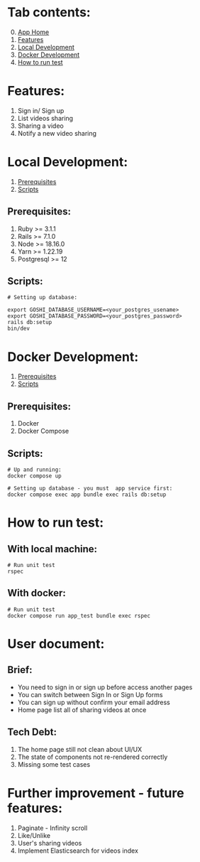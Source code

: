 # Tab contents:
0. [App Home](https://goshi-production-d4402b141fc3.herokuapp.com/loginn)
1. [Features](#features)
2. [Local Development](#local-development)
3. [Docker Development](#docker-development)
4. [How to run test](#how-to-run-test)

# Features:
1. Sign in/ Sign up
2. List videos sharing
3. Sharing a video
4. Notify a new video sharing
# Local Development:
1. [Prerequisites](#prerequisites)
2. [Scripts](#scripts)

## Prerequisites:
1. Ruby >= 3.1.1
2. Rails >= 7.1.0
3. Node >= 18.16.0
4. Yarn >= 1.22.19
5. Postgresql >= 12

## Scripts:
    # Setting up database:
```shell
export GOSHI_DATABASE_USERNAME=<your_postgres_usename>
export GOSHI_DATABASE_PASSWORD=<your_postgres_password>
rails db:setup
bin/dev
```
# Docker Development:
1. [Prerequisites](#prerequisites-1)
2. [Scripts](#scripts-1)

## Prerequisites:
1. Docker
2. Docker Compose

## Scripts:
    # Up and running:
    docker compose up

    # Setting up database - you must  app service first:
    docker compose exec app bundle exec rails db:setup

# How to run test:
## With local machine:
    # Run unit test
    rspec
## With docker:
    # Run unit test
    docker compose run app_test bundle exec rspec

# User document:

## Brief:

- You need to sign in or sign up before access another pages
- You can switch between Sign In or Sign Up forms 
- You can sign up without confirm your email address
- Home page list all of sharing videos at once

## Tech Debt:
1. The home page still not clean about UI/UX
2. The state of components not re-rendered correctly
3. Missing some test cases

# Further improvement - future features:
1. Paginate - Infinity scroll
2. Like/Unlike
3. User's sharing videos 
4. Implement Elasticsearch for videos index 
